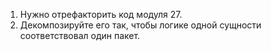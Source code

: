 1. Нужно отрефакторить код модуля 27.
2. Декомпозируйте его так, чтобы логике одной сущности соответствовал один пакет.